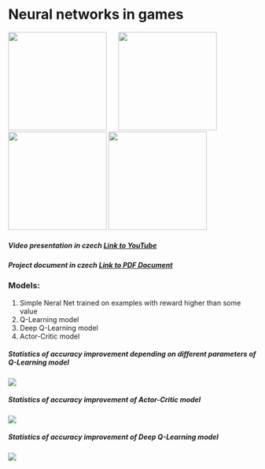 

# Neural networks in games

<div>
  <img style="display:inline-block" src="https://supercoolserver.azurewebsites.net/assets/projects_images/gym_explanation.gif" width="200" /> 
  <img style="display:inline-block; margin-left: 20px" src="https://supercoolserver.azurewebsites.net/assets/projects_images/getting_flag_2_cut.gif" width="200" /> 
  <img style="display:inline-block" src="https://supercoolserver.azurewebsites.net/assets/projects_images/getting_flag_2_cut2.gif" width="200" /> 
  <img style="display:inline-block margin-left: 20px" src="https://supercoolserver.azurewebsites.net/assets/projects_images/SpaceInvaders_500_cut.gif" width="200" /> 
</div>

##### Video presentation in czech [Link to YouTube](https://youtu.be/YTSBJUGzinw)


##### Project document in czech [Link to PDF Document](https://supercoolserver.azurewebsites.net/assets/SOC_anikin.pdf)

### Models:
1. Simple Neral Net trained on examples with reward higher than some value
2. Q-Learning model
3. Deep Q-Learning model
4. Actor-Critic model

##### Statistics of accuracy improvement depending on different parameters of Q-Learning model
![](https://supercoolserver.azurewebsites.net/assets/img/games_stats.jpg)

##### Statistics of accuracy improvement of Actor-Critic model
![](https://supercoolserver.azurewebsites.net/assets/img/games_stats_2.jpg)

##### Statistics of accuracy improvement of Deep Q-Learning model
![](https://supercoolserver.azurewebsites.net/assets/img/games_stats_dqn.jpg)
